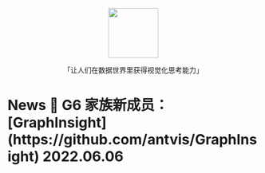 <p align="center">
  <a href="https://antv.vision">
    <img width="100" src="https://gw.alipayobjects.com/mdn/rms_0d75e8/afts/img/A*T3edT7ChQTQAAAAAAAAAAAAAARQnAQ">
  </a>
</p>

<p align="center">「让人们在数据世界里获得视觉化思考能力」</p>


<h1>
  <p>News 🎉 G6 家族新成员：[GraphInsight](https://github.com/antvis/GraphInsight)  2022.06.06</p>
</h1>
